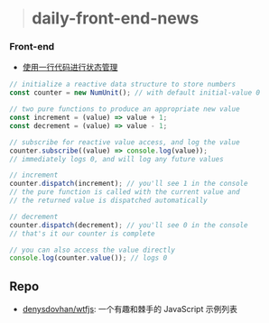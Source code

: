 > # daily-front-end-news

### Front-end

- [使用一行代码进行状态管理](https://dev.to/dabalyan/state-management-with-a-single-line-of-code-2llg)

```js
// initialize a reactive data structure to store numbers
const counter = new NumUnit(); // with default initial-value 0

// two pure functions to produce an appropriate new value
const increment = (value) => value + 1;
const decrement = (value) => value - 1;

// subscribe for reactive value access, and log the value
counter.subscribe((value) => console.log(value));
// immediately logs 0, and will log any future values

// increment
counter.dispatch(increment); // you'll see 1 in the console
// the pure function is called with the current value and
// the returned value is dispatched automatically

// decrement
counter.dispatch(decrement); // you'll see 0 in the console
// that's it our counter is complete

// you can also access the value directly
console.log(counter.value()); // logs 0
```

## Repo

- [denysdovhan/wtfjs](https://github.com/denysdovhan/wtfjs): 一个有趣和棘手的 JavaScript 示例列表

